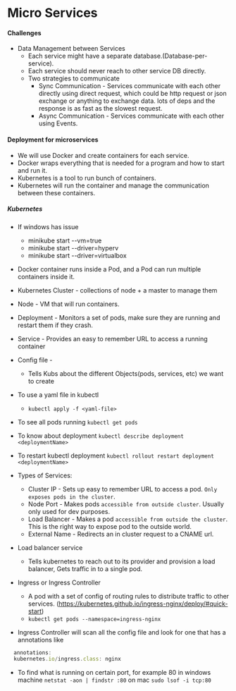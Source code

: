 # Micro Services

#### Challenges

- Data Management between Services
  - Each service might have a separate database.(Database-per-service).
  - Each service should never reach to other service DB directly.
  - Two strategies to communicate
    - Sync Communication - Services communicate with each other directly using direct request, which could be http request or json exchange or anything to exchange data. lots of deps and the response is as fast as the slowest request.
    - Async Communication - Services communicate with each other using Events.

#### Deployment for microservices

- We will use Docker and create containers for each service.
- Docker wraps everything that is needed for a program and how to start and run it.
- Kubernetes is a tool to run bunch of containers.
- Kubernetes will run the container and manage the communication between these containers.

##### Kubernetes

- If windows has issue

  - minikube start --vm=true
  - minikube start --driver=hyperv
  - minikube start --driver=virtualbox

- Docker container runs inside a Pod, and a Pod can run multiple containers inside it.
- Kubernetes Cluster - collections of node + a master to manage them
- Node - VM that will run containers.
- Deployment - Monitors a set of pods, make sure they are running and restart them if they crash.
- Service - Provides an easy to remember URL to access a running container

- Config file -

  - Tells Kubs about the different Objects(pods, services, etc) we want to create

- To use a yaml file in kubectl

  - `kubectl apply -f <yaml-file>`

- To see all pods running `kubectl get pods`

- To know about deployment `kubectl describe deployment <deploymentName>`

- To restart kubectl deployment `kubectl rollout restart deployment <deploymentName>`

- Types of Services:

  - Cluster IP - Sets up easy to remember URL to access a pod. `Only exposes pods in the cluster`.
  - Node Port - Makes pods `accessible from outside cluster`. Usually only used for dev purposes.
  - Load Balancer - Makes a pod `accessible from outside the cluster`. This is the right way to expose pod to the outside world.
  - External Name - Redirects an in cluster request to a CNAME url.

- Load balancer service

  - Tells kubernetes to reach out to its provider and provision a load balancer, Gets traffic in to a single pod.

- Ingress or Ingress Controller

  - A pod with a set of config of routing rules to distribute traffic to other services. (https://kubernetes.github.io/ingress-nginx/deploy/#quick-start)
  - `kubectl get pods --namespace=ingress-nginx`

- Ingress Controller will scan all the config file and look for one that has a annotations like

```js
  annotations:
  kubernetes.io/ingress.class: nginx

```

- To find what is running on certain port, for example 80 in windows machine `netstat -aon | findstr :80` on mac `sudo lsof -i tcp:80`
